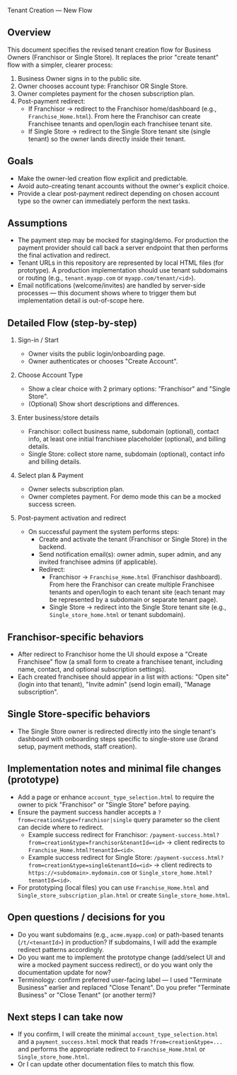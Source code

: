 Tenant Creation — New Flow

Overview
--------
This document specifies the revised tenant creation flow for Business Owners (Franchisor or Single Store). It replaces the prior "create tenant" flow with a simpler, clearer process:

1. Business Owner signs in to the public site.
2. Owner chooses account type: Franchisor OR Single Store.
3. Owner completes payment for the chosen subscription plan.
4. Post-payment redirect:
   - If Franchisor → redirect to the Franchisor home/dashboard (e.g., `Franchise_Home.html`). From here the Franchisor can create Franchisee tenants and open/login each franchisee tenant site.
   - If Single Store → redirect to the Single Store tenant site (single tenant) so the owner lands directly inside their tenant.

Goals
-----
- Make the owner-led creation flow explicit and predictable.
- Avoid auto-creating tenant accounts without the owner's explicit choice.
- Provide a clear post-payment redirect depending on chosen account type so the owner can immediately perform the next tasks.

Assumptions
-----------
- The payment step may be mocked for staging/demo. For production the payment provider should call back a server endpoint that then performs the final activation and redirect.
- Tenant URLs in this repository are represented by local HTML files (for prototype). A production implementation should use tenant subdomains or routing (e.g., `tenant.myapp.com` or `myapp.com/tenant/<id>`).
- Email notifications (welcome/invites) are handled by server-side processes — this document shows where to trigger them but implementation detail is out-of-scope here.

Detailed Flow (step-by-step)
----------------------------
1. Sign-in / Start
   - Owner visits the public login/onboarding page.
   - Owner authenticates or chooses "Create Account".

2. Choose Account Type
   - Show a clear choice with 2 primary options: "Franchisor" and "Single Store".
   - (Optional) Show short descriptions and differences.

3. Enter business/store details
   - Franchisor: collect business name, subdomain (optional), contact info, at least one initial franchisee placeholder (optional), and billing details.
   - Single Store: collect store name, subdomain (optional), contact info and billing details.

4. Select plan & Payment
   - Owner selects subscription plan.
   - Owner completes payment. For demo mode this can be a mocked success screen.

5. Post-payment activation and redirect
   - On successful payment the system performs steps:
     - Create and activate the tenant (Franchisor or Single Store) in the backend.
     - Send notification email(s): owner admin, super admin, and any invited franchisee admins (if applicable).
     - Redirect:
       - Franchisor → `Franchise_Home.html` (Franchisor dashboard). From here the Franchisor can create multiple Franchisee tenants and open/login to each tenant site (each tenant may be represented by a subdomain or separate tenant page).
       - Single Store → redirect into the Single Store tenant site (e.g., `Single_store_home.html` or tenant subdomain).

Franchisor-specific behaviors
----------------------------
- After redirect to Franchisor home the UI should expose a "Create Franchisee" flow (a small form to create a franchisee tenant, including name, contact, and optional subscription settings).
- Each created franchisee should appear in a list with actions: "Open site" (login into that tenant), "Invite admin" (send login email), "Manage subscription".

Single Store-specific behaviors
-------------------------------
- The Single Store owner is redirected directly into the single tenant's dashboard with onboarding steps specific to single-store use (brand setup, payment methods, staff creation).

Implementation notes and minimal file changes (prototype)
--------------------------------------------------------
- Add a page or enhance `account_type_selection.html` to require the owner to pick "Franchisor" or "Single Store" before paying.
- Ensure the payment success handler accepts a `?from=creation&type=franchisor|single` query parameter so the client can decide where to redirect.
  - Example success redirect for Franchisor: `/payment-success.html?from=creation&type=franchisor&tenantId=<id>` → client redirects to `Franchise_Home.html?tenantId=<id>`.
  - Example success redirect for Single Store: `/payment-success.html?from=creation&type=single&tenantId=<id>` → client redirects to `https://<subdomain>.mydomain.com` or `Single_store_home.html?tenantId=<id>`.
- For prototyping (local files) you can use `Franchise_Home.html` and `Single_store_subscription_plan.html` or create `Single_store_home.html`.

Open questions / decisions for you
---------------------------------
- Do you want subdomains (e.g., `acme.myapp.com`) or path-based tenants (`/t/<tenantId>`) in production? If subdomains, I will add the example redirect patterns accordingly.
- Do you want me to implement the prototype change (add/select UI and wire a mocked payment success redirect), or do you want only the documentation update for now?
- Terminology: confirm preferred user-facing label — I used "Terminate Business" earlier and replaced "Close Tenant". Do you prefer "Terminate Business" or "Close Tenant" (or another term)?

Next steps I can take now
-------------------------
- If you confirm, I will create the minimal `account_type_selection.html` and a `payment_success.html` mock that reads `?from=creation&type=...` and performs the appropriate redirect to `Franchise_Home.html` or `Single_store_home.html`.
- Or I can update other documentation files to match this flow.



